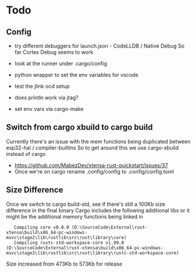 # Todo

## Config

  * try different debuggers for launch.json - CodeLLDB / Native Debug
    So far Cortex Debug seems to work
  * look at the runner under .cargo/config
  * python wrapper to set the env variables for vscode
  * test the jlink ocd setup
  * does println work via jtag?

  * set env vars via cargo-make

## Switch from cargo xbuild to cargo build

Currently there's an issue with the mem functions being duplicated between esp32-hal / compiler-builtins
So to get around this we use cargo-xbuild instead of cargo

  * https://github.com/MabezDev/xtensa-rust-quickstart/issues/37
  * Once we're on cargo rename .config/config to .config/config.toml


## Size Difference

Once we switch to cargo build-std, see if there's still a 100Kb size difference in the final binary
Cargo includes the following additional libs or it might be the additional memory functions being linked in
```
   Compiling core v0.0.0 (D:\SourceCode\External\rust-xtensa\build\x86_64-pc-windows-msvc\stage2\lib\rustlib\src\rust\library\core)
   Compiling rustc-std-workspace-core v1.99.0 (D:\SourceCode\External\rust-xtensa\build\x86_64-pc-windows-msvc\stage2\lib\rustlib\src\rust\library\rustc-std-workspace-core)
```
Size increased from 473Kb to 573Kb for release
